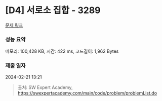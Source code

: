 # [D4] 서로소 집합 - 3289 

[문제 링크](https://swexpertacademy.com/main/code/problem/problemDetail.do?contestProbId=AWBJKA6qr2oDFAWr) 

### 성능 요약

메모리: 100,428 KB, 시간: 422 ms, 코드길이: 1,962 Bytes

### 제출 일자

2024-02-21 13:21



> 출처: SW Expert Academy, https://swexpertacademy.com/main/code/problem/problemList.do
